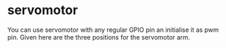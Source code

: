 # servomotor
You can use servomotor with any regular GPIO pin an initialise it as pwm pin. Given here are the three positions for the servomotor arm.
